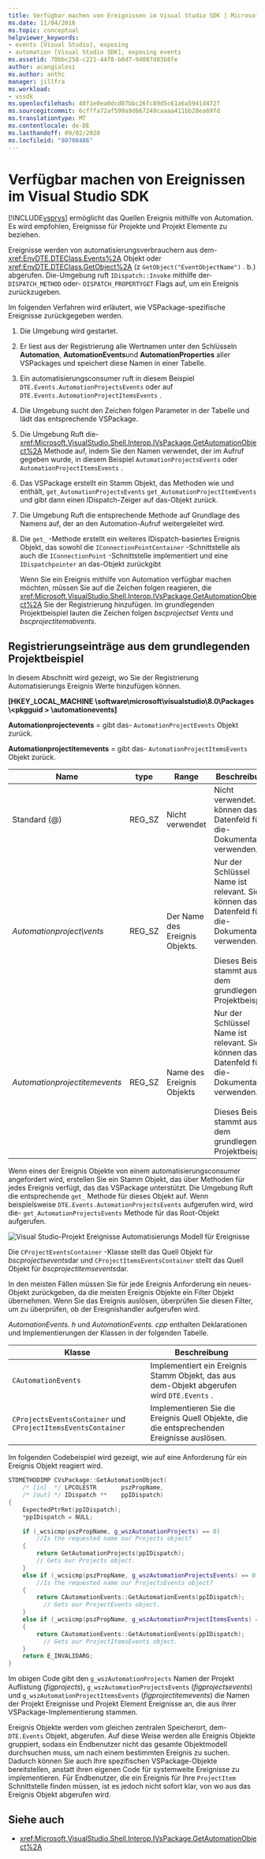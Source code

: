 ```yaml
---
title: Verfügbar machen von Ereignissen im Visual Studio SDK | Microsoft-Dokumentation
ms.date: 11/04/2016
ms.topic: conceptual
helpviewer_keywords:
- events [Visual Studio], exposing
- automation [Visual Studio SDK], exposing events
ms.assetid: 70bbc258-c221-44f8-b0d7-94087d83b8fe
author: acangialosi
ms.author: anthc
manager: jillfra
ms.workload:
- vssdk
ms.openlocfilehash: 48f1e0ea0dcd07bbc26fc89d5c61a6a5941d4727
ms.sourcegitcommit: 6cfffa72af599a9d667249caaaa411bb28ea69fd
ms.translationtype: MT
ms.contentlocale: de-DE
ms.lasthandoff: 09/02/2020
ms.locfileid: "80708486"
---
```

# <a name="expose-events-in-the-visual-studio-sdk"></a>Verfügbar machen von Ereignissen im Visual Studio SDK
[!INCLUDE[vsprvs](../../code-quality/includes/vsprvs_md.md)] ermöglicht das Quellen Ereignis mithilfe von Automation. Es wird empfohlen, Ereignisse für Projekte und Projekt Elemente zu beziehen.

 Ereignisse werden von automatisierungsverbrauchern aus dem- <xref:EnvDTE.DTEClass.Events%2A> Objekt oder <xref:EnvDTE.DTEClass.GetObject%2A> (z `GetObject("EventObjectName")` . b.) abgerufen. Die-Umgebung ruft `IDispatch::Invoke` mithilfe der- `DISPATCH_METHOD` oder- `DISPATCH_PROPERTYGET` Flags auf, um ein Ereignis zurückzugeben.

 Im folgenden Verfahren wird erläutert, wie VSPackage-spezifische Ereignisse zurückgegeben werden.

1. Die Umgebung wird gestartet.

2. Er liest aus der Registrierung alle Wertnamen unter den Schlüsseln **Automation**, **AutomationEvents**und **AutomationProperties** aller VSPackages und speichert diese Namen in einer Tabelle.

3. Ein automatisierungsconsumer ruft in diesem Beispiel `DTE.Events.AutomationProjectsEvents` oder auf `DTE.Events.AutomationProjectItemsEvents` .

4. Die Umgebung sucht den Zeichen folgen Parameter in der Tabelle und lädt das entsprechende VSPackage.

5. Die Umgebung Ruft die- <xref:Microsoft.VisualStudio.Shell.Interop.IVsPackage.GetAutomationObject%2A> Methode auf, indem Sie den Namen verwendet, der im Aufruf gegeben wurde, in diesem Beispiel `AutomationProjectsEvents` oder `AutomationProjectItemsEvents` .

6. Das VSPackage erstellt ein Stamm Objekt, das Methoden wie und enthält, `get_AutomationProjectsEvents` `get_AutomationProjectItemEvents` und gibt dann einen IDispatch-Zeiger auf das-Objekt zurück.

7. Die Umgebung Ruft die entsprechende Methode auf Grundlage des Namens auf, der an den Automation-Aufruf weitergeleitet wird.

8. Die `get_` -Methode erstellt ein weiteres IDispatch-basiertes Ereignis Objekt, das sowohl die `IConnectionPointContainer` -Schnittstelle als auch die `IConnectionPoint` -Schnittstelle implementiert und eine `IDispatchpointer` an das-Objekt zurückgibt

   Wenn Sie ein Ereignis mithilfe von Automation verfügbar machen möchten, müssen Sie auf die Zeichen folgen reagieren, die <xref:Microsoft.VisualStudio.Shell.Interop.IVsPackage.GetAutomationObject%2A> Sie der Registrierung hinzufügen. Im grundlegenden Projektbeispiel lauten die Zeichen folgen *bscprojectset Vents* und *bscprojectitemabvents*.

## <a name="registry-entries-from-the-basic-project-sample"></a>Registrierungseinträge aus dem grundlegenden Projektbeispiel
 In diesem Abschnitt wird gezeigt, wo Sie der Registrierung Automatisierungs Ereignis Werte hinzufügen können.

 **[HKEY_LOCAL_MACHINE \software\microsoft\visualstudio\8.0\Packages \\<pkgguid \> \automationevents]**

 **Automationprojectevents** = gibt das- `AutomationProjectEvents` Objekt zurück.

 **Automationprojectitemevents** = gibt das- `AutomationProjectItemsEvents` Objekt zurück.

|Name|type|Range|Beschreibung|
|----------|----------|-----------|-----------------|
|Standard (@)|REG_SZ|Nicht verwendet|Nicht verwendet. Sie können das Datenfeld für die-Dokumentation verwenden.|
|*Automationproject\vents*|REG_SZ|Der Name des Ereignis Objekts.|Nur der Schlüssel Name ist relevant. Sie können das Datenfeld für die-Dokumentation verwenden.<br /><br /> Dieses Beispiel stammt aus dem grundlegenden Projektbeispiel.|
|*Automationprojectitemevents*|REG_SZ|Name des Ereignis Objekts|Nur der Schlüssel Name ist relevant. Sie können das Datenfeld für die-Dokumentation verwenden.<br /><br /> Dieses Beispiel stammt aus dem grundlegenden Projektbeispiel.|

 Wenn eines der Ereignis Objekte von einem automatisierungsconsumer angefordert wird, erstellen Sie ein Stamm Objekt, das über Methoden für jedes Ereignis verfügt, das das VSPackage unterstützt. Die Umgebung Ruft die entsprechende `get_` Methode für dieses Objekt auf. Wenn beispielsweise `DTE.Events.AutomationProjectsEvents` aufgerufen wird, wird die- `get_AutomationProjectsEvents` Methode für das Root-Objekt aufgerufen.

 ![Visual Studio-Projekt Ereignisse](../../extensibility/internals/media/projectevents.gif "ProjectEvents") Automatisierungs Modell für Ereignisse

 Die `CProjectEventsContainer` -Klasse stellt das Quell Objekt für *bscprojectsevents*dar und `CProjectItemsEventsContainer` stellt das Quell Objekt für *bscprojectitemsevents*dar.

 In den meisten Fällen müssen Sie für jede Ereignis Anforderung ein neues-Objekt zurückgeben, da die meisten Ereignis Objekte ein Filter Objekt übernehmen. Wenn Sie das Ereignis auslösen, überprüfen Sie diesen Filter, um zu überprüfen, ob der Ereignishandler aufgerufen wird.

 *AutomationEvents. h* und *AutomationEvents. cpp* enthalten Deklarationen und Implementierungen der Klassen in der folgenden Tabelle.

|Klasse|Beschreibung|
|-----------|-----------------|
|`CAutomationEvents`|Implementiert ein Ereignis Stamm Objekt, das aus dem-Objekt abgerufen wird `DTE.Events` .|
|`CProjectsEventsContainer` und `CProjectItemsEventsContainer`|Implementieren Sie die Ereignis Quell Objekte, die die entsprechenden Ereignisse auslösen.|

 Im folgenden Codebeispiel wird gezeigt, wie auf eine Anforderung für ein Ereignis Objekt reagiert wird.

```cpp
STDMETHODIMP CVsPackage::GetAutomationObject(
    /* [in]  */ LPCOLESTR       pszPropName,
    /* [out] */ IDispatch **    ppIDispatch)
{
    ExpectedPtrRet(ppIDispatch);
    *ppIDispatch = NULL;

    if (_wcsicmp(pszPropName, g_wszAutomationProjects) == 0)
        //Is the requested name our Projects object?
    {
        return GetAutomationProjects(ppIDispatch);
        // Gets our Projects object.
    }
    else if (_wcsicmp(pszPropName, g_wszAutomationProjectsEvents) == 0)
        //Is the requested name our ProjectsEvents object?
    {
        return CAutomationEvents::GetAutomationEvents(ppIDispatch);
          // Gets our ProjectEvents object.
    }
    else if (_wcsicmp(pszPropName, g_wszAutomationProjectItemsEvents) == 0)  //Is the requested name our ProjectsItemsEvents object?
    {
        return CAutomationEvents::GetAutomationEvents(ppIDispatch);
          // Gets our ProjectItemsEvents object.
    }
    return E_INVALIDARG;
}
```

 Im obigen Code gibt den `g_wszAutomationProjects` Namen der Projekt Auflistung (*figprojects*), `g_wszAutomationProjectsEvents` (*figprojectsevents*) und `g_wszAutomationProjectItemsEvents` (*figprojectitemevents*) die Namen der Projekt Ereignisse und Projekt Element Ereignisse an, die aus ihrer VSPackage-Implementierung stammen.

 Ereignis Objekte werden vom gleichen zentralen Speicherort, dem- `DTE.Events` Objekt, abgerufen. Auf diese Weise werden alle Ereignis Objekte gruppiert, sodass ein Endbenutzer nicht das gesamte Objektmodell durchsuchen muss, um nach einem bestimmten Ereignis zu suchen. Dadurch können Sie auch Ihre spezifischen VSPackage-Objekte bereitstellen, anstatt ihren eigenen Code für systemweite Ereignisse zu implementieren. Für Endbenutzer, die ein Ereignis für Ihre `ProjectItem` Schnittstelle finden müssen, ist es jedoch nicht sofort klar, von wo aus das Ereignis Objekt abgerufen wird.

## <a name="see-also"></a>Siehe auch
- <xref:Microsoft.VisualStudio.Shell.Interop.IVsPackage.GetAutomationObject%2A>
